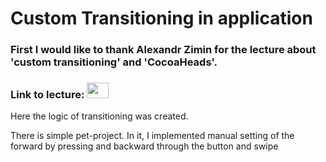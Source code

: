 # Custom Transitioning in application

### First I would like to thank Alexandr Zimin for the lecture about 'custom transitioning' and 'CocoaHeads'.
### Link to lecture: <a href="https://www.youtube.com/watch?v=t3unc-im16o"><img src="https://logodix.com/logo/22645.png" width="35px" height="25px"/></a>  

Here the logic of transitioning was created.

There is simple pet-project.
In it, I implemented manual setting of the forward by pressing and backward through the button and swipe
